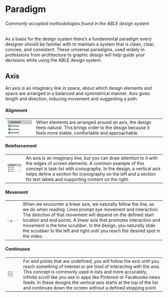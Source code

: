 


# Paradigm
###### Commonly accepted methodologies found in the ABLE design system
As a basis for the design system there’s a fundamental paradigm every designer should be familiar with to maintain a system that is clean, clear, concise, and consistent. These universal paradigms, used widely in professions from architecture to graphic design will help guide your decisions while using the ABLE design system.

## Axis
An axis is an imaginary line in space, about which design elements and space are arranged in a balanced and symmetrical manner. Axis gives length and direction, inducing movement and suggesting a path.

#### Alignment
<table border="0"><tr><td><img src="/assets/images/alignment.png" width="250"></td><td valign="top">
When elements are arranged around an axis, the design feels natural. This brings order to the design because it feels more stable, comfortable and approachable.
</td></tr></table>

#### Reinforcement
<table border="0"><tr><td><img src="/assets/images/reinforcement.png" width="250"></td><td valign="top">
An axis is an imaginary line, but you can draw attention to it with the edges of screen elements.  A common example of this concept is task list with iconography.  In the design, a vertical axis helps define a section for iconography on the left and a section for text labels and supporting content on the right.
</td></tr></table>

#### Movement
<table border="0"><tr><td><img src="/assets/images/movement.png" width="250"></td><td valign="top">
When we encounter a linear axis, we naturally follow the line, as we do when reading.  Lines prompt eye movement and interaction.  The direction of that movement will depend on the defined start location and end points. A linear axis that promotes interaction and movement is the time scrubber. In the design, you naturally slide the scrubber to the left and right until you reach the desired spot in the video. 
</td></tr></table>

#### Continuous
<table border="0"><tr><td><img src="/assets/images/continuous.png" width="250">
</td><td valign="top">
For end points that are undefined, you will follow the axis until you reach something of interest or are tired of interacting with the axis.  This concept is commonly used in lists and more accurately, infinite scroll like you see in apps like Pinterest or Facebooks news feeds. In these designs the vertical axis starts at the top of the list and continues down the screen without a defined stopping point.
</td></tr></table>
